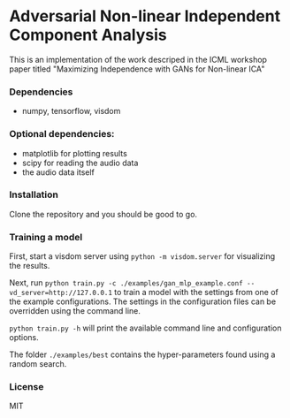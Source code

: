 # Adversarial Non-linear Independent Component Analysis

This is an implementation of the work descriped in the ICML workshop paper titled
"Maximizing Independence with GANs for Non-linear ICA"

### Dependencies

- numpy, tensorflow, visdom

### Optional dependencies:
- matplotlib for plotting results
- scipy for reading the audio data
- the audio data itself

### Installation

Clone the repository and you should be good to go.

### Training a model

First, start a visdom server using `python -m visdom.server` for visualizing the results.

Next, run `python train.py -c ./examples/gan_mlp_example.conf --vd_server=http://127.0.0.1`
to train a model with the settings from one of the example configurations.
The settings in the configuration files can be overridden using the command line.

`python train.py -h` will print the available command line and configuration options.

The folder `./examples/best` contains the hyper-parameters found using a random search.

### License

MIT
